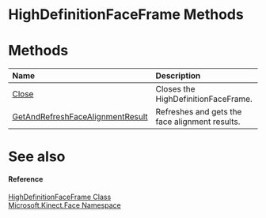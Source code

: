 HighDefinitionFaceFrame Methods  
===============================  

<span id="publicmethodsSection"></span>

Methods  
=======  

<table>
<colgroup>
<col width="30%" />
<col width="60%" />
</colgroup>
<thead>
<tr class="header">
<th align="left">Name</th>
<th align="left">Description</th>
</tr>
</thead>
<tbody>
<tr class="odd">
<td align="left"><a href="Methods/Close_Method.md">Close</a></td>
<td align="left">Closes the HighDefinitionFaceFrame.</td>
</tr>
<tr class="even">
<td align="left"><a href="Methods/GetAndRefreshFaceAlignment.md">GetAndRefreshFaceAlignmentResult</a></td>
<td align="left">Refreshes and gets the face alignment results.</td>
</tr>
</tbody>
</table>

<span id="ID4EI"></span>

See also  
========  

<span id="ID4EK"></span>
#### Reference  

[HighDefinitionFaceFrame Class](../HighDefinitionFaceFrame.md)  
 [Microsoft.Kinect.Face Namespace](../../Kinect.Face.md)  



<!--Please do not edit the data in the comment block below.-->
<!--
TOCTitle : HighDefinitionFaceFrame Methods
RLTitle : HighDefinitionFaceFrame Methods
KeywordK : HighDefinitionFaceFrame class, methods
KeywordA : Methods.T:Microsoft.Kinect.Face.HighDefinitionFaceFrame
AssetID : Methods.T:Microsoft.Kinect.Face.HighDefinitionFaceFrame
Locale : en-us
CommunityContent : 1
TargetOS : Windows
TopicType : kbSyntax
DocSet : K4Wv2
ProjType : K4Wv2Proj
Technology : Kinect for Windows
Product : Kinect for Windows SDK v2
productversion : 20
-->

